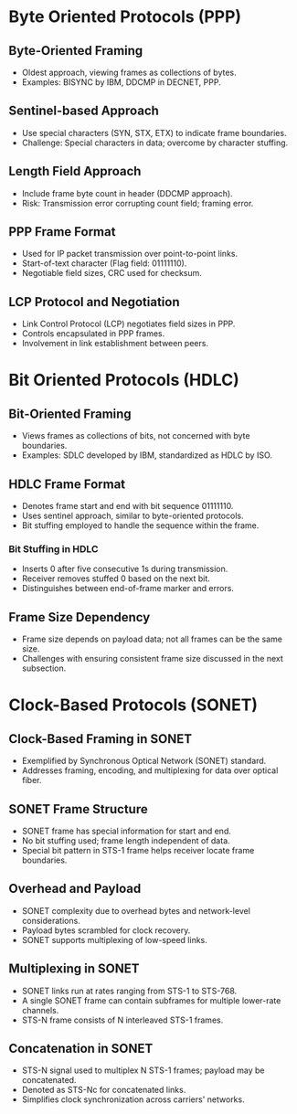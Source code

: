 # Byte Oriented Protocols (PPP)

## Byte-Oriented Framing

- Oldest approach, viewing frames as collections of bytes.
- Examples: BISYNC by IBM, DDCMP in DECNET, PPP.

## Sentinel-based Approach

- Use special characters (SYN, STX, ETX) to indicate frame boundaries.
- Challenge: Special characters in data; overcome by character stuffing.

## Length Field Approach

- Include frame byte count in header (DDCMP approach).
- Risk: Transmission error corrupting count field; framing error.

## PPP Frame Format

- Used for IP packet transmission over point-to-point links.
- Start-of-text character (Flag field: 01111110).
- Negotiable field sizes, CRC used for checksum.

## LCP Protocol and Negotiation

- Link Control Protocol (LCP) negotiates field sizes in PPP.
- Controls encapsulated in PPP frames.
- Involvement in link establishment between peers.

# Bit Oriented Protocols (HDLC)

## Bit-Oriented Framing

- Views frames as collections of bits, not concerned with byte boundaries.
- Examples: SDLC developed by IBM, standardized as HDLC by ISO.

## HDLC Frame Format

- Denotes frame start and end with bit sequence 01111110.
- Uses sentinel approach, similar to byte-oriented protocols.
- Bit stuffing employed to handle the sequence within the frame.

### Bit Stuffing in HDLC

- Inserts 0 after five consecutive 1s during transmission.
- Receiver removes stuffed 0 based on the next bit.
- Distinguishes between end-of-frame marker and errors.

## Frame Size Dependency

- Frame size depends on payload data; not all frames can be the same size.
- Challenges with ensuring consistent frame size discussed in the next subsection.


# Clock-Based Protocols (SONET)

## Clock-Based Framing in SONET

- Exemplified by Synchronous Optical Network (SONET) standard.
- Addresses framing, encoding, and multiplexing for data over optical fiber.

## SONET Frame Structure

- SONET frame has special information for start and end.
- No bit stuffing used; frame length independent of data.
- Special bit pattern in STS-1 frame helps receiver locate frame boundaries.

## Overhead and Payload

- SONET complexity due to overhead bytes and network-level considerations.
- Payload bytes scrambled for clock recovery.
- SONET supports multiplexing of low-speed links.

## Multiplexing in SONET

- SONET links run at rates ranging from STS-1 to STS-768.
- A single SONET frame can contain subframes for multiple lower-rate channels.
- STS-N frame consists of N interleaved STS-1 frames.

## Concatenation in SONET

- STS-N signal used to multiplex N STS-1 frames; payload may be concatenated.
- Denoted as STS-Nc for concatenated links.
- Simplifies clock synchronization across carriers' networks.

